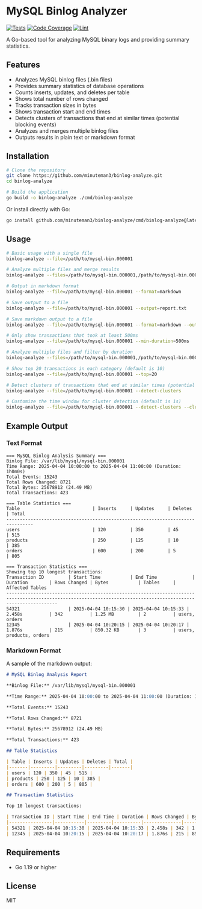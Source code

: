 # MySQL Binlog Analyzer

[![Tests](https://github.com/minuteman3/binlog-analyze/actions/workflows/tests.yml/badge.svg)](https://github.com/minuteman3/binlog-analyze/actions/workflows/tests.yml)
[![Code Coverage](https://github.com/minuteman3/binlog-analyze/actions/workflows/coverage.yml/badge.svg)](https://github.com/minuteman3/binlog-analyze/actions/workflows/coverage.yml)
[![Lint](https://github.com/minuteman3/binlog-analyze/actions/workflows/lint.yml/badge.svg)](https://github.com/minuteman3/binlog-analyze/actions/workflows/lint.yml)

A Go-based tool for analyzing MySQL binary logs and providing summary statistics.

## Features

- Analyzes MySQL binlog files (.bin files)
- Provides summary statistics of database operations
- Counts inserts, updates, and deletes per table
- Shows total number of rows changed
- Tracks transaction sizes in bytes
- Shows transaction start and end times
- Detects clusters of transactions that end at similar times (potential blocking events)
- Analyzes and merges multiple binlog files
- Outputs results in plain text or markdown format

## Installation

```bash
# Clone the repository
git clone https://github.com/minuteman3/binlog-analyze.git
cd binlog-analyze

# Build the application
go build -o binlog-analyze ./cmd/binlog-analyze
```

Or install directly with Go:

```bash
go install github.com/minuteman3/binlog-analyze/cmd/binlog-analyze@latest
```

## Usage

```bash
# Basic usage with a single file
binlog-analyze --file=/path/to/mysql-bin.000001

# Analyze multiple files and merge results
binlog-analyze --files=/path/to/mysql-bin.000001,/path/to/mysql-bin.000002

# Output in markdown format
binlog-analyze --file=/path/to/mysql-bin.000001 --format=markdown

# Save output to a file
binlog-analyze --file=/path/to/mysql-bin.000001 --output=report.txt

# Save markdown output to a file
binlog-analyze --file=/path/to/mysql-bin.000001 --format=markdown --output=report.md

# Only show transactions that took at least 500ms
binlog-analyze --file=/path/to/mysql-bin.000001 --min-duration=500ms

# Analyze multiple files and filter by duration
binlog-analyze --files=/path/to/mysql-bin.000001,/path/to/mysql-bin.000002 --min-duration=1s

# Show top 20 transactions in each category (default is 10)
binlog-analyze --file=/path/to/mysql-bin.000001 --top=20

# Detect clusters of transactions that end at similar times (potential blocking events)
binlog-analyze --file=/path/to/mysql-bin.000001 --detect-clusters

# Customize the time window for cluster detection (default is 1s)
binlog-analyze --file=/path/to/mysql-bin.000001 --detect-clusters --cluster-window=500ms
```

## Example Output

### Text Format

```
=== MySQL Binlog Analysis Summary ===
Binlog File: /var/lib/mysql/mysql-bin.000001
Time Range: 2025-04-04 10:00:00 to 2025-04-04 11:00:00 (Duration: 1h0m0s)
Total Events: 15243
Total Rows Changed: 8721
Total Bytes: 25678912 (24.49 MB)
Total Transactions: 423

=== Table Statistics ===
Table                           | Inserts     | Updates     | Deletes     | Total      
--------------------------------------------------------------------------------
users                           | 120         | 350         | 45          | 515        
products                        | 250         | 125         | 10          | 385        
orders                          | 600         | 200         | 5           | 805

=== Transaction Statistics ===
Showing top 10 longest transactions:
Transaction ID         | Start Time           | End Time             | Duration        | Rows Changed | Bytes           | Tables     | Affected Tables
---------------------------------------------------------------------------------------------------------------------------------------------------------------
54321                  | 2025-04-04 10:15:30 | 2025-04-04 10:15:33 | 2.458s          | 342          | 1.25 MB         | 2          | users, orders
12345                  | 2025-04-04 10:20:15 | 2025-04-04 10:20:17 | 1.876s          | 215          | 850.32 KB       | 3          | users, products, orders
```

### Markdown Format

A sample of the markdown output:

```markdown
# MySQL Binlog Analysis Report

**Binlog File:** /var/lib/mysql/mysql-bin.000001

**Time Range:** 2025-04-04 10:00:00 to 2025-04-04 11:00:00 (Duration: 1h0m0s)

**Total Events:** 15243

**Total Rows Changed:** 8721

**Total Bytes:** 25678912 (24.49 MB)

**Total Transactions:** 423

## Table Statistics

| Table | Inserts | Updates | Deletes | Total |
|-------|---------|---------|---------|-------|
| users | 120 | 350 | 45 | 515 |
| products | 250 | 125 | 10 | 385 |
| orders | 600 | 200 | 5 | 805 |

## Transaction Statistics

Top 10 longest transactions:

| Transaction ID | Start Time | End Time | Duration | Rows Changed | Bytes | Tables | Affected Tables |
|----------------|-----------|---------|----------|--------------|-------|--------|----------------|
| 54321 | 2025-04-04 10:15:30 | 2025-04-04 10:15:33 | 2.458s | 342 | 1.25 MB | 2 | users, orders |
| 12345 | 2025-04-04 10:20:15 | 2025-04-04 10:20:17 | 1.876s | 215 | 850.32 KB | 3 | users, products, orders |
```

## Requirements

- Go 1.19 or higher

## License

MIT
